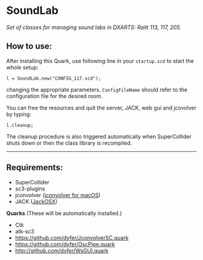 # SoundLab

_Set of classes for managing sound labs in DXARTS: Raitt 113, 117, 205._

## How to use:

After installing this Quark, use following line in your `startup.scd` to start the whole setup:

```supercollider
l = SoundLab.new("CONFIG_117.scd");
```
changing the appropriate parameters. `ConfigFileName` should refer to the configuration file for the desired room.

You can free the resources and quit the server, JACK, web gui and jcovolver by typing:
```supercollider
l.cleanup;
```
The cleanup procedure is also triggered automatically when SuperCollider shuts down or then the class library is recompiled.


-----
## Requirements:
- SuperCollider
- sc3-plugins
- jconvolver ([jconvolver for macOS](http://www.matthiaskronlachner.com/?p=1515))
- JACK ([JackOSX](http://jackaudio.org/downloads/))

**Quarks** (These will be automatically installed.)
- Ctk
- atk-sc3
- https://github.com/dyfer/JconvolverSC.quark
- https://github.com/dyfer/OscPipe.quark
- http://github.com/dyfer/WsGUI.quark
